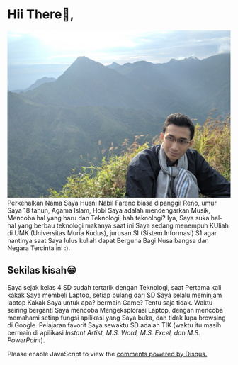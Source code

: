 # Hii There👋,

![Za_Warudo](/snap/IMG_20200621_070023.jpg "Road to Natasangin Peak, Muncak Skuy")
Perkenalkan Nama Saya Husni Nabil Fareno biasa dipanggil Reno, umur Saya 18 tahun, Agama Islam,  Hobi Saya adalah mendengarkan Musik, Mencoba hal yang baru dan Teknologi, hah teknologi? Iya, Saya suka hal-hal yang berbau teknologi makanya saat ini Saya sedang menempuh KUliah di UMK (Universitas Muria Kudus), jurusan SI (Sistem Informasi) S1 agar nantinya saat Saya lulus kuliah dapat Berguna Bagi Nusa bangsa dan Negara Tercinta ini :).

## Sekilas kisah😀
Saya sejak kelas 4 SD sudah tertarik dengan Teknologi, saat Pertama kali kakak Saya membeli Laptop, setiap pulang dari SD Saya selalu meminjam laptop Kakak Saya untuk apa?  bermain Game? Tentu saja tidak. Waktu seiring berganti Saya mencoba Mengeksplorasi Laptop, dengan mencoba memahami setiap fungsi apilikasi yang Saya buka, dan tidak lupa browsing di Google. Pelajaran favorit Saya sewaktu SD adalah TIK (waktu itu masih bermain di apilikasi _Instant Artist, M.S. Word, M.S. Excel, dan M.S. PowerPoint_).



<div id="disqus_thread"></div>
<script>

/**
*  RECOMMENDED CONFIGURATION VARIABLES: EDIT AND UNCOMMENT THE SECTION BELOW TO INSERT DYNAMIC VALUES FROM YOUR PLATFORM OR CMS.
*  LEARN WHY DEFINING THESE VARIABLES IS IMPORTANT: https://disqus.com/admin/universalcode/#configuration-variables*/
/*
var disqus_config = function () {
this.page.url = PAGE_URL;  // Replace PAGE_URL with your page's canonical URL variable
this.page.identifier = PAGE_IDENTIFIER; // Replace PAGE_IDENTIFIER with your page's unique identifier variable
};
*/
(function() { // DON'T EDIT BELOW THIS LINE
var d = document, s = d.createElement('script');
s.src = 'https://nabifr-github-io.disqus.com/embed.js';
s.setAttribute('data-timestamp', +new Date());
(d.head || d.body).appendChild(s);
})();
</script>
<noscript>Please enable JavaScript to view the <a href="https://disqus.com/?ref_noscript">comments powered by Disqus.</a></noscript>
                            
